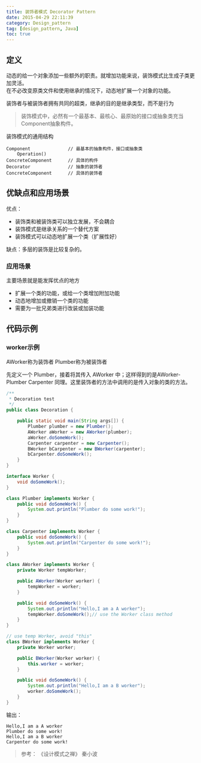 ```yaml
---
title: 装饰者模式 Decorator Pattern
date: 2015-04-29 22:11:39
category: Design_pattern
tag: [design_pattern, Java]
toc: true
---
```



## 定义
动态的给一个对象添加一些额外的职责。就增加功能来说，装饰模式比生成子类更加灵活。  
在不必改变原类文件和使用继承的情况下，动态地扩展一个对象的功能。

装饰者与被装饰者拥有共同的超类，继承的目的是继承类型，而不是行为

> 装饰模式中，必然有一个最基本、最核心、最原始的接口或抽象类充当Component抽象构件。

装饰模式的通用结构
```
Component              // 最基本的抽象构件，接口或抽象类
    Operation()
ConcreteComponent      // 具体的构件
Decorator              // 抽象的装饰者
ConcreteComponent      // 具体的装饰者
```

## 优缺点和应用场景
优点：
* 装饰类和被装饰类可以独立发展，不会耦合
* 装饰模式是继承关系的一个替代方案
* 装饰模式可以动态地扩展一个类（扩展性好）

缺点：多层的装饰是比较复杂的。

### 应用场景
主要场景就是能发挥优点的地方  
* 扩展一个类的功能，或给一个类增加附加功能
* 动态地增加或撤销一个类的功能
* 需要为一批兄弟类进行改装或加装功能

## 代码示例
### worker示例
AWorker称为装饰者
Plumber称为被装饰者

先定义一个 Plumber，接着将其传入 AWorker 中；这样得到的是AWorker-Plumber
Carpenter 同理。这里装饰者的方法中调用的是传入对象的类的方法。

```java
/**
 * Decoration test
 */
public class Decoration {

    public static void main(String args[]) {
        Plumber plumber = new Plumber();
        AWorker aWorker = new AWorker(plumber);
        aWorker.doSomeWork();
        Carpenter carpenter = new Carpenter();
        BWorker bCarpenter = new BWorker(carpenter);
        bCarpenter.doSomeWork();
    }
}

interface Worker {
    void doSomeWork();
}

class Plumber implements Worker {
    public void doSomeWork() {
        System.out.println("Plumber do some work!");
    }
}

class Carpenter implements Worker {
    public void doSomeWork() {
        System.out.println("Carpenter do some work!");
    }
}

class AWorker implements Worker {
    private Worker tempWorker;

    public AWorker(Worker worker) {
        tempWorker = worker;
    }

    public void doSomeWork() {
        System.out.println("Hello,I am a A worker");
        tempWorker.doSomeWork();// use the Worker class method
    }
}

// use temp Worker, avoid "this"
class BWorker implements Worker {
    private Worker worker;

    public BWorker(Worker worker) {
        this.worker = worker;
    }

    public void doSomeWork() {
        System.out.println("Hello,I am a B worker");
        worker.doSomeWork();
    }
}
```

输出：
```
Hello,I am a A worker
Plumber do some work!
Hello,I am a B worker
Carpenter do some work!
```


> 参考：  《设计模式之禅》  秦小波
